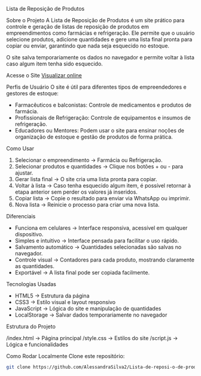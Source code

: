 Lista de Reposição de Produtos

Sobre o Projeto
A Lista de Reposição de Produtos é um site prático para controle e geração de listas de reposição de produtos em empreendimentos como farmácias e refrigeração. Ele permite que o usuário selecione produtos,
adicione quantidades e gere uma lista final pronta para copiar ou enviar, garantindo que nada seja esquecido no estoque.

O site salva temporariamente os dados no navegador e permite voltar à lista caso algum item tenha sido esquecido.

Acesse o Site
[Visualizar online](https://AlessandraSilva2.github.io/Lista-de-reposi-o-de-produtos/)

Perfis de Usuário
O site é útil para diferentes tipos de empreendedores e gestores de estoque:

- Farmacêuticos e balconistas: Controle de medicamentos e produtos de farmácia.
- Profissionais de Refrigeração: Controle de equipamentos e insumos de refrigeração.
- Educadores ou Mentores: Podem usar o site para ensinar noções de organização de estoque e gestão de produtos de forma prática.

Como Usar
1. Selecionar o empreendimento → Farmácia ou Refrigeração.  
2. Selecionar produtos e quantidades → Clique nos botões + ou - para ajustar.  
3. Gerar lista final → O site cria uma lista pronta para copiar.  
4. Voltar à lista → Caso tenha esquecido algum item, é possível retornar à etapa anterior sem perder os valores já inseridos.  
5. Copiar lista → Copie o resultado para enviar via WhatsApp ou imprimir.  
6. Nova lista → Reinicie o processo para criar uma nova lista.

Diferenciais
- Funciona em celulares → Interface responsiva, acessível em qualquer dispositivo.  
- Simples e intuitivo → Interface pensada para facilitar o uso rápido.  
- Salvamento automático → Quantidades selecionadas são salvas no navegador.  
- Controle visual → Contadores para cada produto, mostrando claramente as quantidades.  
- Exportável → A lista final pode ser copiada facilmente.

Tecnologias Usadas
- HTML5 → Estrutura da página  
- CSS3 → Estilo visual e layout responsivo  
- JavaScript → Lógica do site e manipulação de quantidades  
- LocalStorage → Salvar dados temporariamente no navegador

Estrutura do Projeto

/index.html -> Página principal
/style.css -> Estilos do site
/script.js -> Lógica e funcionalidades


Como Rodar Localmente
Clone este repositório:

```bash
git clone https://github.com/AlessandraSilva2/Lista-de-reposi-o-de-produtos.git
